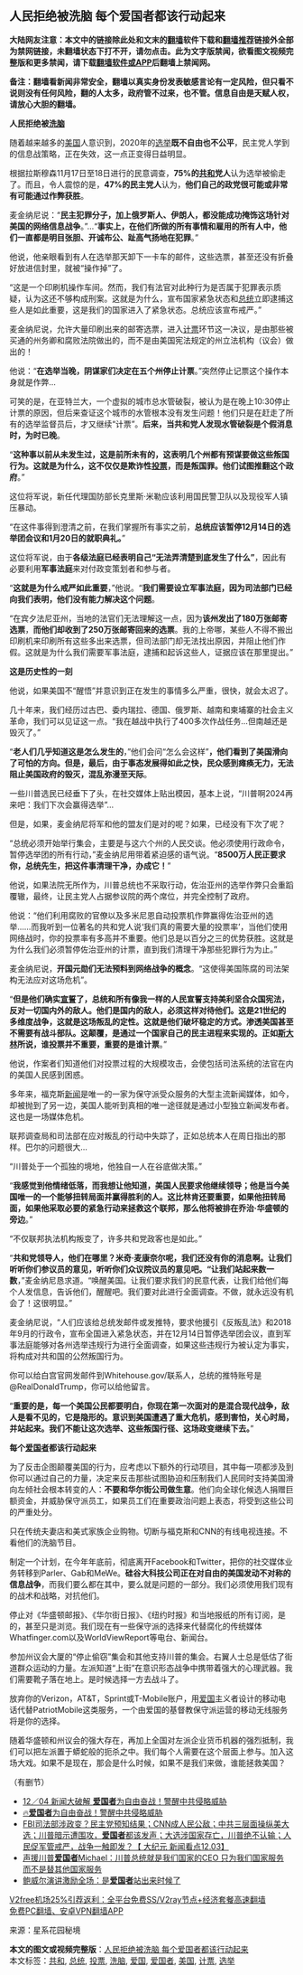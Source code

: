  <h2>人民拒绝被洗脑 每个爱国者都该行动起来</h2> <p class="notice"><b>大陆网友注意：本文中的链接除此处和文末的<a href="https://github.com/bannedbook/fanqiang" >翻墙</a>软件下载和<a href="https://github.com/killgcd/justmysocks/blob/master/README.md">翻墙推荐</a>链接外全部为禁网链接，未翻墙状态下打不开，请勿点击。此为文字版禁闻，欲看图文视频完整版和更多禁闻，请下载<a href="https://github.com/bannedbook/fanqiang">翻墙软件或APP</a>后翻墙上禁闻网。</p><p>备注：翻墙看新闻非常安全，翻墙以真实身份发表敏感言论有一定风险，但只看不说则没有任何风险，翻的人太多，政府管不过来，也不管。信息自由是天赋人权，请放心大胆的翻墙。</b></p>  <div class="entry"> <p><strong>人民拒绝被<a href="https://www.bannedbook.org/bnews/tag/%e6%b4%97%e8%84%91/" class="st_tag internal_tag" rel="tag" title="标签 洗脑 下的日志">洗脑</a></strong></p> <p>随着越来越多的<a href="https://www.bannedbook.org/bnews/tag/%e7%be%8e%e5%9b%bd/" class="st_tag internal_tag" rel="tag" title="标签 美国 下的日志">美国</a>人意识到，2020年的<a href="https://www.bannedbook.org/bnews/tag/%e9%80%89%e4%b8%be/" class="st_tag internal_tag" rel="tag" title="标签 选举 下的日志">选举</a><strong>既不自由也不公平</strong>，民主党人学到的信息战策略，正在失效，这一点正变得日益明显。</p> <p>根据拉斯穆森11月17日至18日进行的民意调查，<strong>75%的<a href="https://www.bannedbook.org/bnews/tag/%E5%85%B1%E5%92%8C/" class="st_tag internal_tag" rel="tag" title="标签 共和 下的日志">共和</a>党人</strong>认为选举被偷走了。而且，令人震惊的是，<strong>47%的民主党人</strong>认为，<strong>他们自己的政党很可能或</strong><strong>非常有可能通过作弊获胜</strong>。</p> <p>麦金纳尼说：“<strong>民主犯罪分子，加上俄罗斯人、伊朗人，都没能成功掩饰这场针对美国的网络信息战争</strong>。”…“<strong>事实上，在他们所做的所有事情和雇用的所有人中，他们一直都是明目张胆、开诚布公、趾高气扬地在犯罪</strong>。”</p> <p>他说，他亲眼看到有人在选举那天卸下一卡车的邮件，这些选票，甚至还没有折叠好放进信封里，就被“操作掉”了。</p> <p>“这是一个印刷机操作车间。然而，我们有法官对此种行为是否属于犯罪表示质疑，认为这还不够构成刑案。这就是为什么，宣布国家紧急状态和<a href="https://www.bannedbook.org/bnews/tag/%e6%80%bb%e7%bb%9f/" class="st_tag internal_tag" rel="tag" title="标签 总统 下的日志">总统</a>立即逮捕这些人是如此重要，这是我们的国家进入了紧急状态。总统应该宣布戒严。”</p> <p>麦金纳尼说，允许大量印刷出来的邮寄选票，进入<a href="https://www.bannedbook.org/bnews/tag/%E8%AE%A1%E7%A5%A8/" class="st_tag internal_tag" rel="tag" title="标签 计票 下的日志">计票</a>环节这一决议，是由那些被买通的州务卿和腐败法院做出的，而不是由美国宪法规定的州立法机构（议会）做出的！</p> <p>他说：“<strong>在选举当晚，阴谋家们决定在五个州停止计票</strong>。”突然停止记票这个操作本身就是作弊…</p> <p>可笑的是，在亚特兰大，一个虚拟的城市总水管破裂，被认为是在晚上10:30停止计票的原因，但后来查证这个城市的水管根本没有发生问题！他们只是在赶走了所有的选举监督员后，才又继续“计票”。<strong>后来，当共和党人发现水管破裂是个假消息时，为时已晚</strong>。</p> <p>“<strong>这种事以前从未发生过，这是前所未有的，这表明几个州都有预谋要做这些叛国行为。这就是为什么，这不仅仅是欺诈性<a href="https://www.bannedbook.org/bnews/tag/%E6%8A%95%E7%A5%A8/" class="st_tag internal_tag" rel="tag" title="标签 投票 下的日志">投票</a>，而是</strong><strong>叛国罪</strong><strong>。他们试图推翻这个政府</strong>。”</p> <p>这位将军说，新任代理国防部长克里斯·米勒应该利用国民警卫队以及现役军人镇压暴动。</p>  <p>“在这件事得到澄清之前，在我们掌握所有事实之前，<strong>总统应该暂停12月14日的选举团会议和1月20日的就职典礼。</strong>”</p> <p>这位将军说，由于<strong>各级</strong><strong>法庭</strong><strong>已经表明自己“</strong><strong>无法弄清楚到底发生了什么</strong><strong>”</strong>，因此有必要利用<strong>军事法庭</strong>来对付政变策划者和参与者。</p> <p>“<strong>这就是为什么戒严如此重要</strong>，”他说。“<strong>我们需要设立军事法庭，因为司法部门已经向我们表明，他们没有能力解决这个问题</strong>。</p> <p>“在宾夕法尼亚州，当地的法官们无法理解这一点，因为<strong>该州</strong><strong>发出</strong><strong>了</strong><strong>180万张</strong><strong>邮寄选票</strong>，<strong>而他们却</strong><strong>收到</strong><strong>了</strong><strong>250万张</strong><strong>邮寄回来的选票</strong>。我的上帝哪，某些人不得不搬出印刷机来印刷所有这些多出来选票，但司法部门却无法找出原因，并阻止他们作假。这就是为什么我们需要军事法庭，逮捕和起诉这些人，证据应该在那里提出。”</p> <p><strong>这是历史性的一刻</strong></p> <p>他说，如果美国不“醒悟”并意识到正在发生的事情多么严重，很快，就会太迟了。</p> <p>几十年来，我们经历过古巴、委内瑞拉、德国、俄罗斯、越南和柬埔寨的社会主义革命，我们可以见证这一点。“我在越战中执行了400多次作战任务…但南越还是毁灭了。”</p> <p>“<strong>老人们几乎知道这是怎么发生的</strong>，”他们会问“怎么会这样”<strong>，他们看到了美国滑向了可怕的方向。但是，最后，由于事态发展得如此之快，民众感到瘫痪无力，无法阻止美国政府的毁灭，混乱弥漫至天际</strong>。</p> <p>一些川普选民已经垂下了头，在社交媒体上贴出模因，基本上说，“川普啊2024再来吧：我们下次会赢得选举”…</p> <p>但是，如果，麦金纳尼将军和他的盟友们是对的呢？如果，已经没有下次了呢？</p> <p>“总统必须开始举行集会，主要是与这六个州的人民交谈。他必须使用行政命令，暂停选举团的所有行动，”麦金纳尼用带着紧迫感的语气说。“<strong>8500万人民正要求你，总统先生，把这件事清理干净，办成它！</strong>”</p>  <p>他说，如果法院无所作为，川普总统也不采取行动，佐治亚州的选举作弊只会重蹈覆辙，最终，让民主党人占据参议院的两个席位，并完全控制了政府。</p> <p>他说：“他们利用腐败的官僚以及多米尼恩自动投票机作弊赢得佐治亚州的选举……而我听到一位著名的共和党人说‘我们真的需要大量的投票率’，当他们使用网络战时，你的投票率有多高并不重要。他们总是以百分之三的优势获胜。这就是为什么我们必须暂停佐治亚州的计票，直到我们清理干净那些犯罪行为为止。”</p> <p>麦金纳尼说，<strong>开国元勋们无法预料到网络战争的概念</strong>。“这使得美国陈腐的司法架构无法应对这场危机”。</p> <p>“<strong>但是他们确实<span class='wp_keywordlink'><a href="https://www.bannedbook.org/forum5/topic17.html" title="宣誓与预言" target="_blank">宣誓</a></span>了，总统和所有像我一样的人民宣誓支持美利坚合众国宪法，反对一切国内外的敌人。他们是国内的敌人，必须这样对待他们。这是21世纪的多维度战争，这就是这场叛乱的定性。这就是他们破坏稳定的方式。渗透美国甚至不需要有战斗部队。这颠覆，是通过一个国家自己的民主进程来实现的。</strong><strong>正如<span class='wp_keywordlink'><a href="https://www.bannedbook.org/forum2/topic1256.html" title="斯大林（上、中、下册）" target="_blank">斯大林</a></span>所说，谁投票并不重要，重要的是谁计票</strong>。”</p> <p>他说，作案者们知道他们对投票过程的大规模攻击，会使包括司法系统的法官在内的美国人民感到困惑。</p> <p>多年来，福克斯<span class='wp_keywordlink_affiliate'><a href="https://www.bannedbook.org/" title="新闻">新闻</a></span>是唯一的一家为保守派受众服务的大型主流新闻媒体，如今，却被抛到了另一边，美国人能听到真相的唯一途径就是通过小型独立新闻发布者。这也是一场媒体危机。</p> <p>联邦调查局和司法部在应对叛乱的行动中失踪了，正如总统本人在周日指出的那样。巴尔的问题很大…</p> <p>“川普处于一个孤独的境地，他独自一人在谷底做决策。”</p> <p>“<strong>我感觉到他情绪低落，而我想让他知道，美国人民要求他继续领导；他是当今美国唯一的一个能够扭转局面并赢得胜利的人。这比林肯还要重要，如果他扭转局面，如果他采取必要的紧急行动来拯救这个联邦，那么他将被排在乔治·华盛顿的旁边</strong>。”</p> <p>“不仅联邦执法机构叛变了，许多共和党政客也是如此。”</p> <p>“<strong>共和党领导人，他们在哪里？米奇·麦康奈尔呢，我们还没有你的消息啊。让我们听听你们参议员的意见，听听你们众议院议员的意见吧。“让我们站起来数一数</strong>，”麦金纳尼恳求道。“唤醒美国。让我们要求我们的民意代表，让我们给他们每个人发信息，告诉他们，醒醒吧。我们要对此进行全面调查。不做，就永远没有机会了！这很明显。”</p>  <p>麦金纳尼说，“人们应该给总统发邮件或发推特，要求他援引《反叛乱法》和2018年9月的行政令，宣布全国进入紧急状态，并在12月14日暂停选举团会议，直到军事法庭能够对各州选举违规行为进行全面调查，如果这些违规行为被认定为事实，将构成对共和国的公然叛国行为。</p> <p>你可以给白宫官网发邮件到Whitehouse.gov/联系人，总统的推特账号是@RealDonaldTrump，你可以给他留言。</p> <p>“<strong>重要的是，每一个美国公民都要明白，你现在第一次面对的是混合现代战争，敌人是看不见的，它是隐形的。意识到美国遭遇了重大危机，感到害怕，关心时局，并站起来。我们不能让这次选举、这些叛国行径、这场政变继续下去。</strong>”</p> <p><strong>每个<a href="https://www.bannedbook.org/bnews/tag/%e7%88%b1%e5%9b%bd%e8%80%85/" class="st_tag internal_tag" rel="tag" title="标签 爱国者 下的日志">爱国者</a>都该行动起来</strong></p> <p>为了反击企图颠覆美国的行为，应考虑以下额外的行动项目，其中每一项都涉及到你可以通过自己的力量，决定来反击那些试图胁迫和压制我们人民同时支持美国滑向左倾社会根本转变的人：<strong>不要和华尔街公司做生意</strong>。他们向全球化候选人捐赠巨额资金，并威胁保守派员工，如果员工们在重要政治问题上表态，将受到这些公司的严重处分。</p> <p>只在传统夫妻店和美式家族企业购物。切断与福克斯和CNN的有线电视连接。不看他们的洗脑节目。</p> <p>制定一个计划，在今年年底前，彻底离开Facebook和Twitter，把你的社交媒体业务转移到Parler、Gab和MeWe。<strong>硅谷大科技公司正在对自由的美国发动不对称的信息战争</strong>，而我们要么都在其中，要么就是问题的一部分。我们必须使用我们现有的战术和战略，对抗他们。</p> <p>停止对《华盛顿邮报》、《华尔街日报》、《纽约时报》和当地报纸的所有订阅，是的，甚至只是浏览。我们现在有一些保守派的选择来代替腐化的传统媒体Whatfinger.com以及WorldViewReport等电台、新闻台。</p> <p>参加州议会大厦的“停止偷窃”集会和其他支持川普的集会。右翼人士总是低估了街道群众运动的力量。左派知道“上街”在意识形态战争中携带着强大的心理武器。我们需要靴子落在地上。是时候选择一方去战斗了。</p> <p>放弃你的Verizon，AT&amp;T，Sprint或T-Mobile账户，用<a href="https://www.bannedbook.org/bnews/tag/%E7%88%B1%E5%9B%BD/" class="st_tag internal_tag" rel="tag" title="标签 爱国 下的日志">爱国</a>主义者设计的移动电话代替PatriotMobile这类服务，一个由爱国的基督教保守派运营的移动无线服务将是你的选择。</p> <p>随着华盛顿和州议会的强大存在，再加上全国对左派企业货币机器的强烈抵制，我们可以把左派置于蟒蛇般的扼杀之中。我们每个人需要在这个层面上参与。加入这场大戏。如果不是现在，那会是什么时候，如果不是我们来做，谁能拯救美国？</p>  <p>（有删节）</p> <ul class='op-related-articles' title='相关阅读'> <li><a href='https://www.bannedbook.org/bnews/taiwannews/20201205/1442192.html' target='_blank'>12／04 新闻大破解 <b>爱国者</b>为自由奋战！警醒中共侵略威胁</a></li> <li><a href='https://www.bannedbook.org/bnews/bannedvideo/20201204/1442097.html' target='_blank'>🔥<b>爱国者</b>为自由奋战！警醒中共侵略威胁</a></li> <li><a href='https://www.bannedbook.org/bnews/bannedvideo/20201204/1441852.html' target='_blank'>FBI司法部涉政变？民主党预知结果；CNN成人民公敌；中共三层面操纵美大选；川普暗示遭围攻，<b>爱国者</b>都该发声；大选涉国家存亡，川普绝不认输；人民促军管戒严，战争一触即发？【 大纪元 新闻看点12.03】</a></li> <li><a href='https://www.bannedbook.org/bnews/bannedvideo/20201204/1441631.html' target='_blank'>声援川普<b>爱国者</b>Michael：川普总统就是我们国家的CEO 只为我们国家服务 而不是替其他国家服务</a></li> <li><a href='https://www.bannedbook.org/bnews/cbnews/20201204/1441614.html' target='_blank'>鲍威尔演讲激励全场：是<b>爱国者</b>站出来时候了</a></li> </ul> <p class="texttj"> <a href="https://github.com/bannedbook/fanqiang/wiki/V2ray%E6%9C%BA%E5%9C%BA" target="_blank">V2free机场25%引荐返利：全平台免费SS/V2ray节点+经济套餐高速翻墙</a><br/> <a href="https://github.com/bannedbook/fanqiang/wiki/%E7%A6%81%E9%97%BB%E7%BD%91%E5%AE%89%E5%8D%93%E7%BF%BB%E5%A2%99%E6%96%B0%E9%97%BBAPP" target="_blank">免费PC翻墙、安卓VPN翻墙APP</a></p><p> 来源：星系花园秘境 </p><a name='sharetosocial'></a>       <div><b>本文的图文或视频完整版</b>：<a href='https://www.bannedbook.org/bnews/comments/20201205/1442507.html'>人民拒绝被洗脑 每个爱国者都该行动起来</a></div>  </div><!--END ENTRY--> <div class="postfooter"> <div>本文标签：<a href="https://www.bannedbook.org/bnews/tag/%E5%85%B1%E5%92%8C/" rel="tag">共和</a>, <a href="https://www.bannedbook.org/bnews/tag/%e6%80%bb%e7%bb%9f/" rel="tag">总统</a>, <a href="https://www.bannedbook.org/bnews/tag/%E6%8A%95%E7%A5%A8/" rel="tag">投票</a>, <a href="https://www.bannedbook.org/bnews/tag/%e6%b4%97%e8%84%91/" rel="tag">洗脑</a>, <a href="https://www.bannedbook.org/bnews/tag/%E7%88%B1%E5%9B%BD/" rel="tag">爱国</a>, <a href="https://www.bannedbook.org/bnews/tag/%e7%88%b1%e5%9b%bd%e8%80%85/" rel="tag">爱国者</a>, <a href="https://www.bannedbook.org/bnews/tag/%e7%be%8e%e5%9b%bd/" rel="tag">美国</a>, <a href="https://www.bannedbook.org/bnews/tag/%E8%AE%A1%E7%A5%A8/" rel="tag">计票</a>, <a href="https://www.bannedbook.org/bnews/tag/%e9%80%89%e4%b8%be/" rel="tag">选举</a></div>  </div><!--END POSTFOOTER--> 